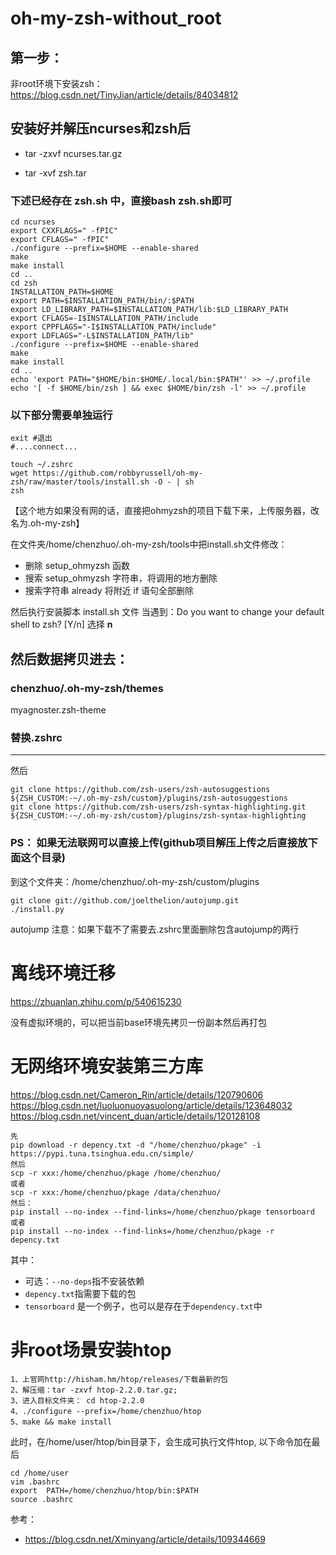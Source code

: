 # oh-my-zsh-without_root

## 第一步：
非root环境下安装zsh：https://blog.csdn.net/TinyJian/article/details/84034812


## 安装好并解压ncurses和zsh后

- tar -zxvf ncurses.tar.gz

- tar -xvf zsh.tar

### 下述已经存在 zsh.sh 中，直接bash zsh.sh即可
```
cd ncurses
export CXXFLAGS=" -fPIC"
export CFLAGS=" -fPIC"
./configure --prefix=$HOME --enable-shared
make
make install
cd ..
cd zsh
INSTALLATION_PATH=$HOME
export PATH=$INSTALLATION_PATH/bin/:$PATH
export LD_LIBRARY_PATH=$INSTALLATION_PATH/lib:$LD_LIBRARY_PATH
export CFLAGS=-I$INSTALLATION_PATH/include
export CPPFLAGS="-I$INSTALLATION_PATH/include"
export LDFLAGS="-L$INSTALLATION_PATH/lib"
./configure --prefix=$HOME --enable-shared
make
make install
cd ..
echo 'export PATH="$HOME/bin:$HOME/.local/bin:$PATH"' >> ~/.profile
echo '[ -f $HOME/bin/zsh ] && exec $HOME/bin/zsh -l' >> ~/.profile
```

### 以下部分需要单独运行
```
exit #退出
#....connect...

touch ~/.zshrc
wget https://github.com/robbyrussell/oh-my-zsh/raw/master/tools/install.sh -O - | sh
zsh
```
【这个地方如果没有网的话，直接把ohmyzsh的项目下载下来，上传服务器，改名为.oh-my-zsh】

在文件夹/home/chenzhuo/.oh-my-zsh/tools中把install.sh文件修改：
- 删除 setup_ohmyzsh 函数
- 搜索 setup_ohmyzsh 字符串，将调用的地方删除
- 搜索字符串 already 将附近 if 语句全部删除

然后执行安装脚本 install.sh 文件
当遇到：Do you want to change your default shell to zsh? [Y/n] 选择 **n** 


## 然后数据拷贝进去：
### chenzhuo/.oh-my-zsh/themes
myagnoster.zsh-theme 

### 替换.zshrc

----
然后
```
git clone https://github.com/zsh-users/zsh-autosuggestions ${ZSH_CUSTOM:-~/.oh-my-zsh/custom}/plugins/zsh-autosuggestions
git clone https://github.com/zsh-users/zsh-syntax-highlighting.git ${ZSH_CUSTOM:-~/.oh-my-zsh/custom}/plugins/zsh-syntax-highlighting
```
### PS： 如果无法联网可以直接上传(github项目解压上传之后直接放下面这个目录)
到这个文件夹：/home/chenzhuo/.oh-my-zsh/custom/plugins

```
git clone git://github.com/joelthelion/autojump.git
./install.py
```
autojump 注意：如果下载不了需要去.zshrc里面删除包含autojump的两行

# 离线环境迁移
https://zhuanlan.zhihu.com/p/540615230

没有虚拟环境的，可以把当前base环境先拷贝一份副本然后再打包

# 无网络环境安装第三方库
https://blog.csdn.net/Cameron_Rin/article/details/120790606
https://blog.csdn.net/luoluonuoyasuolong/article/details/123648032
https://blog.csdn.net/vincent_duan/article/details/120128108
```
先
pip download -r depency.txt -d "/home/chenzhuo/pkage" -i https://pypi.tuna.tsinghua.edu.cn/simple/
然后
scp -r xxx:/home/chenzhuo/pkage /home/chenzhuo/
或者
scp -r xxx:/home/chenzhuo/pkage /data/chenzhuo/
然后：
pip install --no-index --find-links=/home/chenzhuo/pkage tensorboard
或者
pip install --no-index --find-links=/home/chenzhuo/pkage -r depency.txt
```
其中：
- 可选：```--no-deps```指不安装依赖
- ```depency.txt```指需要下载的包
- ```tensorboard``` 是一个例子，也可以是存在于```dependency.txt```中

# 非root场景安装htop
```
1、上官网http://hisham.hm/htop/releases/下载最新的包
2、解压缩：tar -zxvf htop-2.2.0.tar.gz;
3、进入目标文件夹： cd htop-2.2.0
4、./configure --prefix=/home/chenzhuo/htop
5、make && make install
```
此时，在/home/user/htop/bin目录下，会生成可执行文件htop, 以下命令加在最后

```
cd /home/user
vim .bashrc
export  PATH=/home/chenzhuo/htop/bin:$PATH
source .bashrc
```
参考：
- https://blog.csdn.net/Xminyang/article/details/109344669
